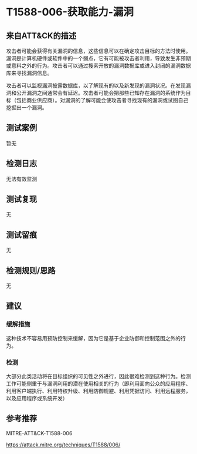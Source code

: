 # T1588-006-获取能力-漏洞

## 来自ATT&CK的描述

攻击者可能会获得有关漏洞的信息，这些信息可以在确定攻击目标的方法时使用。漏洞是计算机硬件或软件中的一个弱点，它有可能被攻击者利用，导致发生非预期或意料之外的行为。攻击者可以通过搜索开放的漏洞数据库或进入封闭的漏洞数据库来寻找漏洞信息。

攻击者可以监视漏洞披露数据库，以了解现有的以及新发现的漏洞状况。在发现漏洞和公开漏洞之间通常会有延迟。攻击者可能会把那些已知存在漏洞的系统作为目标（包括商业供应商）。对漏洞的了解可能会使攻击者寻找现有的漏洞或试图自己挖掘出一个漏洞。

## 测试案例

暂无

## 检测日志

无法有效监测

## 测试复现

无

## 测试留痕

无

## 检测规则/思路

无

## 建议

### 缓解措施

这种技术不容易用预防控制来缓解，因为它是基于企业防御和控制范围之外的行为。

### 检测

大部分此类活动将在目标组织的可见性之外进行，因此很难检测到这种行为。检测工作可能侧重于与漏洞利用的潜在使用相关的行为（即利用面向公众的应用程序、利用客户端执行、利用特权升级、利用防御规避、利用凭据访问、利用远程服务，以及应用程序或系统开发）

## 参考推荐

MITRE-ATT&CK-T1588-006

<https://attack.mitre.org/techniques/T1588/006/>
